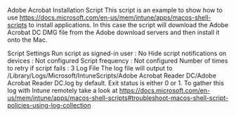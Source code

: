Adobe Acrobat Installation Script
This script is an example to show how to use https://docs.microsoft.com/en-us/mem/intune/apps/macos-shell-scripts to install applications. In this case the script will download the Adobe Acrobat DC DMG file from the Adobe download servers and then install it onto the Mac.

Script Settings
Run script as signed-in user : No
Hide script notifications on devices : Not configured
Script frequency : Not configured
Number of times to retry if script fails : 3
Log File
The log file will output to /Library/Logs/Microsoft/IntuneScripts/Adobe Acrobat Reader DC/Adobe Acrobat Reader DC.log by default. Exit status is either 0 or 1. To gather this log with Intune remotely take a look at https://docs.microsoft.com/en-us/mem/intune/apps/macos-shell-scripts#troubleshoot-macos-shell-script-policies-using-log-collection
